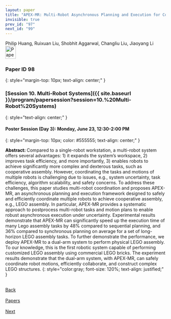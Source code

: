 ```yaml
---
layout: paper
title: "APEX-MR: Multi-Robot Asynchronous Planning and Execution for Cooperative Assembly"
invisible: true
prev_id: "97"
next_id: "99"
---
```

<div class="paper-authors">
  <div class="paper-author-box">
    <div class="paper-author-name">Philip Huang, Ruixuan Liu, Shobhit Aggarwal, Changliu Liu, Jiaoyang Li</div>
    <div class="paper-author-uni"></div>
  </div>
</div>

<div class="paper-pdf">
  <div>
    <a href="https://www.roboticsproceedings.org/rss21/p098.pdf" title="Download PDF" target="_blank">
      <img src="{{ site.baseurl }}/images/paper_link_cardinal_red.png" alt="Paper PDF" width="33" height="40" />
    </a>
  </div>
</div>

### Paper ID 98
{: style="margin-top: 10px; text-align: center;" }

### [Session 10. Multi-Robot Systems]({{ site.baseurl }}/program/papersession?session=10.%20Multi-Robot%20Systems)
{: style="text-align: center;" }

#### Poster Session (Day 3): Monday, June 23, 12:30-2:00 PM
{: style="margin-top: 10px; color: #555555; text-align: center;" }

<b style="color: black;">Abstract: </b>Compared to a single-robot workstation, a multi-robot system offers several advantages: 1) it expands the system’s workspace, 2) improves task efficiency, and more importantly, 3) enables robots to achieve significantly more complex and dexterous tasks, such as cooperative assembly. However, coordinating the tasks and motions of multiple robots is challenging due to issues, e.g., system uncertainty, task efficiency, algorithm scalability, and safety concerns. To address these challenges, this paper studies multi-robot coordination and proposes APEX-MR, an asynchronous planning and execution framework designed to safely and efficiently coordinate multiple robots to achieve cooperative assembly, e.g., LEGO assembly. In particular, APEX-MR provides a systematic approach to postprocess multi-robot tasks and motion plans to enable robust asynchronous execution under uncertainty. Experimental results demonstrate that APEX-MR can significantly speed up the execution time of many Lego assembly tasks by 48% compared to sequential planning, and 36% compared to synchronous planning on average for a set of long-horizon LEGO assembly tasks. To further demonstrate the performance, we deploy APEX-MR to a dual-arm system to perform physical LEGO assembly. To our knowledge, this is the first robotic system capable of performing customized LEGO assembly using commercial LEGO bricks. The experiment results demonstrate that the dual-arm system, with APEX-MR, can safely coordinate robot motions, efficiently collaborate, and construct complex LEGO structures.
{: style="color:gray; font-size: 120%; text-align: justified;" }

<div class="paper-menu">
  <div class="paper-menu-inner">
    <a href="{{ site.baseurl }}/program/papers/97/" title="Previous Paper">
            <div class="paper-menu-icon">
                <i class="fas fa-arrow-left"></i><br>
                <span class="paper-menu-label">Back</span>
            </div>
        </a>
    <a href="{{ site.baseurl }}/program/papers" title="All Papers">
      <div class="paper-menu-icon">
        <i class="fas fa-list"></i><br>
        <span class="paper-menu-label">Papers</span>
      </div>
    </a>
    <a href="{{ site.baseurl }}/program/papers/99/" title="Next Paper">
            <div class="paper-menu-icon">
                <i class="fas fa-arrow-right"></i><br>
                <span class="paper-menu-label">Next</span>
            </div>
        </a>
  </div>
</div>

